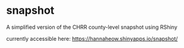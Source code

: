 # snapshot
A simplified version of the CHRR county-level snapshot using RShiny

currently accessible here: https://hannaheow.shinyapps.io/snapshot/ 
